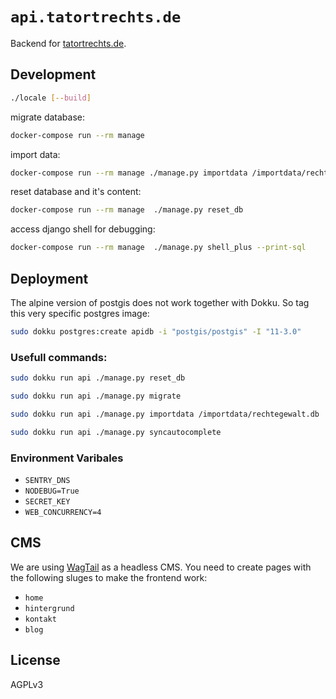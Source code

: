# `api.tatortrechts.de`

Backend for [tatortrechts.de]().

## Development

```bash
./locale [--build]
```

migrate database:

```bash
docker-compose run --rm manage
```

import data:

```bash
docker-compose run --rm manage ./manage.py importdata /importdata/rechtegewalt.db
```

reset database and it's content:

```bash
docker-compose run --rm manage  ./manage.py reset_db
```

access django shell for debugging:

```bash
docker-compose run --rm manage  ./manage.py shell_plus --print-sql
```

## Deployment

The alpine version of postgis does not work together with Dokku.
So tag this very specific postgres image:

```bash
sudo dokku postgres:create apidb -i "postgis/postgis" -I "11-3.0"
```

### Usefull commands:

```bash
sudo dokku run api ./manage.py reset_db
```

```bash
sudo dokku run api ./manage.py migrate
```

```bash
sudo dokku run api ./manage.py importdata /importdata/rechtegewalt.db
```

```bash
sudo dokku run api ./manage.py syncautocomplete
```

### Environment Varibales

-   `SENTRY_DNS`
-   `NODEBUG=True`
-   `SECRET_KEY`
-   `WEB_CONCURRENCY=4`

## CMS

We are using [WagTail](https://wagtail.io/) as a headless CMS.
You need to create pages with the following sluges to make the frontend work:

-   `home`
-   `hintergrund`
-   `kontakt`
-   `blog`

## License

AGPLv3
